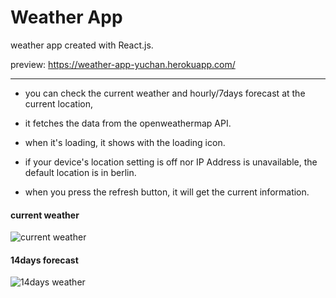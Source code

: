 # Weather App
weather app created with React.js.

preview: https://weather-app-yuchan.herokuapp.com/

___

- you can check the current weather and hourly/7days forecast at the current location,

- it fetches the data from the openweathermap API.

- when it's loading, it shows with the loading icon.

- if your device's location setting is off nor IP Address is unavailable, the default location is in berlin.

- when you press the refresh button, it will get the current information.

#### current weather

![current weather](https://i.imgur.com/kko86hzm.jpg)

#### 14days forecast

![14days weather](https://i.imgur.com/9hQalMSm.jpg)

